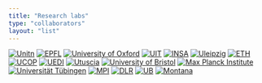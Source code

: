 ```yaml
---
title: "Research labs"
type: "collaborators"
layout: "list"
---
```


[![Unitn](unitn.webp)](http://dit.unitn.it/%7Erslab)
[![EPFL](epfl.webp)](http://devis.tuia.googlepages.com/)
[![University of Oxford](uoxford.webp)](http://www.stats.ox.ac.uk/~sejdinov)
[![UIT](uit.webp)](https://en.uit.no/ansatte/person?p_document_id=41060)
[![INSA](insa.webp)](http://asi.insa-rouen.fr/)
[![Uleipzig](uleipzig.webp)](https://rsc4earth.de/)
[![ETH](eth.webp)](https://iac.ethz.ch/group/climate-physics.html)
[![UCOP](ucop.webp)](http://web.math.ku.dk/~peters/)
[![UEDI](uedi.webp)](https://michaelgutmann.github.io/)
[![Utuscia](utuscia.webp)](http://www.cmcc.it/people/papale-dario)
[![University of Bristol](ubristol.webp)](http://www.raulsantosrodriguez.com/)
[![Max Planck Institute](MPG_IS_logo.webp)](http://ei.is.tuebingen.mpg.de/)
[![Universität Tübingen](UniversitaetTuebingen_WortBildMarke.webp)](http://bethgelab.org/)
[![MPI](MPInewlogo.webp)](https://www.bgc-jena.mpg.de/bgi/index.php/Main/HomePage)
[![DLR](dlr.webp)](https://climateinformaticslab.com/about/)
[![UB](ub.webp)](http://www.pa.op.dlr.de/~/VeronikaEyring/)
[![Montana](montana.webp)](http://www.ntsg.umt.edu/)